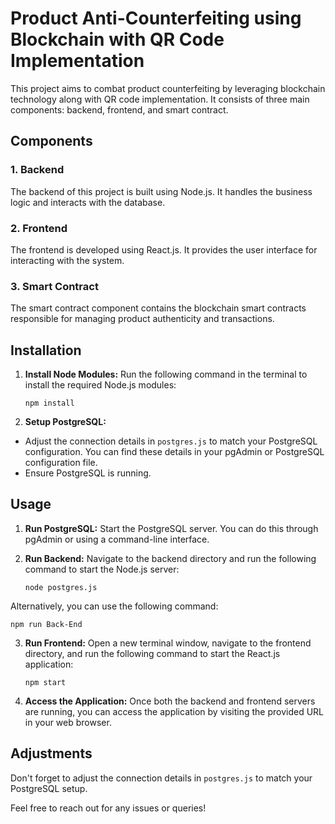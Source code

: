 # Product Anti-Counterfeiting using Blockchain with QR Code Implementation

This project aims to combat product counterfeiting by leveraging blockchain technology along with QR code implementation. It consists of three main components: backend, frontend, and smart contract.

## Components

### 1. Backend
The backend of this project is built using Node.js. It handles the business logic and interacts with the database.

### 2. Frontend
The frontend is developed using React.js. It provides the user interface for interacting with the system.

### 3. Smart Contract
The smart contract component contains the blockchain smart contracts responsible for managing product authenticity and transactions.

## Installation

1. **Install Node Modules:**
   Run the following command in the terminal to install the required Node.js modules:
	
       npm install


2. **Setup PostgreSQL:**
- Adjust the connection details in `postgres.js` to match your PostgreSQL configuration. You can find these details in your pgAdmin or PostgreSQL configuration file.
- Ensure PostgreSQL is running.

## Usage

1. **Run PostgreSQL:**
Start the PostgreSQL server. You can do this through pgAdmin or using a command-line interface.

2. **Run Backend:**
Navigate to the backend directory and run the following command to start the Node.js server:

       node postgres.js


Alternatively, you can use the following command:
	
	npm run Back-End


3. **Run Frontend:**
Open a new terminal window, navigate to the frontend directory, and run the following command to start the React.js application:

       npm start


4. **Access the Application:**
Once both the backend and frontend servers are running, you can access the application by visiting the provided URL in your web browser.

## Adjustments
Don't forget to adjust the connection details in `postgres.js` to match your PostgreSQL setup.

Feel free to reach out for any issues or queries!
